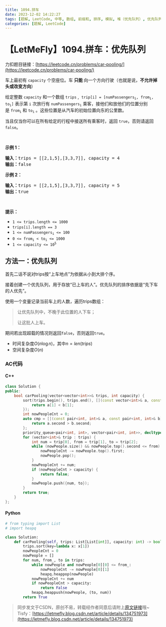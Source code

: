 ```yaml
---
title: 1094.拼车
date: 2023-12-02 14:22:27
tags: [题解, LeetCode, 中等, 数组, 前缀和, 排序, 模拟, 堆（优先队列）, 优先队列]
categories: [题解, LeetCode]
---
```


# 【LetMeFly】1094.拼车：优先队列

力扣题目链接：[https://leetcode.cn/problems/car-pooling/](https://leetcode.cn/problems/car-pooling/)

<p>车上最初有&nbsp;<code>capacity</code>&nbsp;个空座位。车&nbsp;<strong>只能&nbsp;</strong>向一个方向行驶（也就是说，<strong>不允许掉头或改变方向</strong>）</p>

<p>给定整数&nbsp;<code>capacity</code>&nbsp;和一个数组 <code>trips</code> , &nbsp;<code>trip[i] = [numPassengers<sub>i</sub>, from<sub>i</sub>, to<sub>i</sub>]</code>&nbsp;表示第 <code>i</code> 次旅行有&nbsp;<code>numPassengers<sub>i</sub></code>&nbsp;乘客，接他们和放他们的位置分别是&nbsp;<code>from<sub>i</sub></code>&nbsp;和&nbsp;<code>to<sub>i</sub></code>&nbsp;。这些位置是从汽车的初始位置向东的公里数。</p>

<p>当且仅当你可以在所有给定的行程中接送所有乘客时，返回&nbsp;<code>true</code>，否则请返回 <code>false</code>。</p>

<p>&nbsp;</p>

<p><strong>示例 1：</strong></p>

<pre>
<strong>输入：</strong>trips = [[2,1,5],[3,3,7]], capacity = 4
<strong>输出：</strong>false
</pre>

<p><strong>示例 2：</strong></p>

<pre>
<strong>输入：</strong>trips = [[2,1,5],[3,3,7]], capacity = 5
<strong>输出：</strong>true
</pre>

<p>&nbsp;</p>

<p><strong>提示：</strong></p>

<ul>
	<li><code>1 &lt;= trips.length &lt;= 1000</code></li>
	<li><code>trips[i].length == 3</code></li>
	<li><code>1 &lt;= numPassengers<sub>i</sub>&nbsp;&lt;= 100</code></li>
	<li><code>0 &lt;= from<sub>i</sub>&nbsp;&lt; to<sub>i</sub>&nbsp;&lt;= 1000</code></li>
	<li><code>1 &lt;= capacity &lt;= 10<sup>5</sup></code></li>
</ul>


    
## 方法一：优先队列

首先二话不说对trips按“上车地点”为依据从小到大排个序。

接着创建一个优先队列，用于存放“已上车的人”。优先队列的排序依据是“先下车的人优先”。

使用一个变量记录当前车上的人数，遍历trips数组：

> 让优先队列中，不晚于此位置的人下车；
>
> 让这批人上车。

期间若出现超载的情况则返回```false```，否则返回```true```。

+ 时间复杂度$O(n\log n)$，其中$n=len(trips)$
+ 空间复杂度$O(n)$

### AC代码

#### C++

```cpp
class Solution {
public:
    bool carPooling(vector<vector<int>>& trips, int capacity) {
        sort(trips.begin(), trips.end(), [](const vector<int>& a, const vector<int>& b) {
            return a[1] < b[1];
        });
        int nowPeopleCnt = 0;
        auto cmp = [](const pair<int, int>& a, const pair<int, int>& b) {
            return a.second > b.second;
        };
        priority_queue<pair<int, int>, vector<pair<int, int>>, decltype(cmp)> nowPeople(cmp);
        for (vector<int>& trip : trips) {
            int num = trip[0], from = trip[1], to = trip[2];
            while (nowPeople.size() && nowPeople.top().second <= from) {
                nowPeopleCnt -= nowPeople.top().first;
                nowPeople.pop();
            }
            nowPeopleCnt += num;
            if (nowPeopleCnt > capacity) {
                return false;
            }
            nowPeople.push({num, to});
        }
        return true;
    }
};
```

#### Python

```python
# from typing import List
# import heapq

class Solution:
    def carPooling(self, trips: List[List[int]], capacity: int) -> bool:
        trips.sort(key=lambda x: x[1])
        nowPeopleCnt = 0
        nowPeople = []
        for num, from_, to in trips:
            while nowPeople and nowPeople[0][0] <= from_:
                nowPeopleCnt -= nowPeople[0][1]
                heapq.heappop(nowPeople)
            nowPeopleCnt += num
            if nowPeopleCnt > capacity:
                return False
            heapq.heappush(nowPeople, (to, num))
        return True
```

> 同步发文于CSDN，原创不易，转载经作者同意后请附上[原文链接](https://blog.letmefly.xyz/2023/12/02/LeetCode%201094.%E6%8B%BC%E8%BD%A6/)哦~
> Tisfy：[https://letmefly.blog.csdn.net/article/details/134751973](https://letmefly.blog.csdn.net/article/details/134751973)

